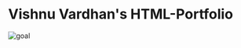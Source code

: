 # Vishnu Vardhan's HTML-Portfolio
![goal](https://github.com/RVishnuVardhan-GitHub/HTML-Portfolio/assets/72460837/b3c7048c-a065-422c-bedd-848ea12bf4b4)
